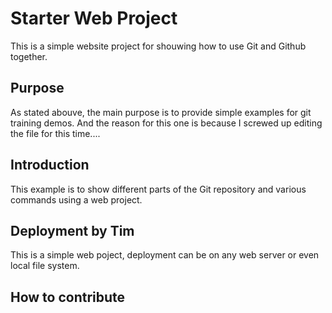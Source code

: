 # Starter Web Project

This is a simple website project for shouwing how to use Git and
Github together.

## Purpose

As stated abouve, the main purpose is to provide simple examples for git training demos.  And the reason for this one is because I screwed up editing 
the file for this time....

## Introduction
This example is to show different parts of the Git repository and various commands using a web project.

## Deployment by Tim

This is a simple web poject, deployment can be on any web server or even local file system.

## How to contribute
